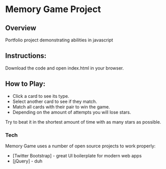 # Memory Game Project

## Overview

Portfolio project demonstrating abilities in javascript

## Instructions:

Download the code and open index.html in your browser.

## How to Play:

- Click a card to see its type.  
- Select another card to see if they match.  
- Match all cards with their pair to win the game.  
- Depending on the amount of attempts you will lose stars.  

Try to beat it in the shortest amount of time with as many stars as possible.

### Tech

Memory Game uses a number of open source projects to work properly:

* [Twitter Bootstrap] - great UI boilerplate for modern web apps
* [jQuery] - duh
